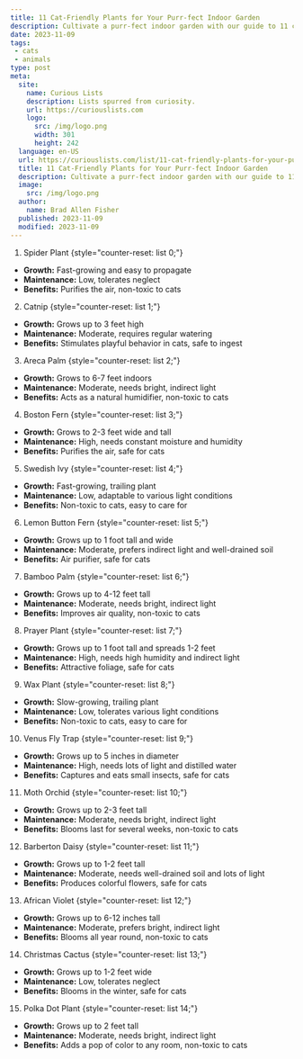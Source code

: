 ```yaml
---
title: 11 Cat-Friendly Plants for Your Purr-fect Indoor Garden
description: Cultivate a purr-fect indoor garden with our guide to 11 cat-friendly plants. A perfect read for the curious plant and cat lover.
date: 2023-11-09
tags:
 - cats
 - animals
type: post
meta:
  site:
    name: Curious Lists
    description: Lists spurred from curiosity.
    url: https://curiouslists.com
    logo:
      src: /img/logo.png
      width: 301
      height: 242
  language: en-US
  url: https://curiouslists.com/list/11-cat-friendly-plants-for-your-purr-fect-indoor-garden
  title: 11 Cat-Friendly Plants for Your Purr-fect Indoor Garden
  description: Cultivate a purr-fect indoor garden with our guide to 11 cat-friendly plants. A perfect read for the curious plant and cat lover.
  image:
    src: /img/logo.png
  author:
    name: Brad Allen Fisher
  published: 2023-11-09
  modified: 2023-11-09
---
```



1. Spider Plant {style="counter-reset: list 0;"}
  - **Growth:** Fast-growing and easy to propagate
  - **Maintenance:** Low, tolerates neglect
  - **Benefits:** Purifies the air, non-toxic to cats

2. Catnip {style="counter-reset: list 1;"}
  - **Growth:** Grows up to 3 feet high
  - **Maintenance:** Moderate, requires regular watering
  - **Benefits:** Stimulates playful behavior in cats, safe to ingest

3. Areca Palm {style="counter-reset: list 2;"}
  - **Growth:** Grows to 6-7 feet indoors
  - **Maintenance:** Moderate, needs bright, indirect light
  - **Benefits:** Acts as a natural humidifier, non-toxic to cats

4. Boston Fern {style="counter-reset: list 3;"}
  - **Growth:** Grows to 2-3 feet wide and tall
  - **Maintenance:** High, needs constant moisture and humidity
  - **Benefits:** Purifies the air, safe for cats

5. Swedish Ivy {style="counter-reset: list 4;"}
  - **Growth:** Fast-growing, trailing plant
  - **Maintenance:** Low, adaptable to various light conditions
  - **Benefits:** Non-toxic to cats, easy to care for

6. Lemon Button Fern {style="counter-reset: list 5;"}
  - **Growth:** Grows up to 1 foot tall and wide
  - **Maintenance:** Moderate, prefers indirect light and well-drained soil
  - **Benefits:** Air purifier, safe for cats

7. Bamboo Palm {style="counter-reset: list 6;"}
  - **Growth:** Grows up to 4-12 feet tall
  - **Maintenance:** Moderate, needs bright, indirect light
  - **Benefits:** Improves air quality, non-toxic to cats

8. Prayer Plant {style="counter-reset: list 7;"}
  - **Growth:** Grows up to 1 foot tall and spreads 1-2 feet
  - **Maintenance:** High, needs high humidity and indirect light
  - **Benefits:** Attractive foliage, safe for cats

9. Wax Plant {style="counter-reset: list 8;"}
  - **Growth:** Slow-growing, trailing plant
  - **Maintenance:** Low, tolerates various light conditions
  - **Benefits:** Non-toxic to cats, easy to care for

10. Venus Fly Trap {style="counter-reset: list 9;"}
  - **Growth:** Grows up to 5 inches in diameter
  - **Maintenance:** High, needs lots of light and distilled water
  - **Benefits:** Captures and eats small insects, safe for cats

11. Moth Orchid {style="counter-reset: list 10;"}
  - **Growth:** Grows up to 2-3 feet tall
  - **Maintenance:** Moderate, needs bright, indirect light
  - **Benefits:** Blooms last for several weeks, non-toxic to cats

12. Barberton Daisy {style="counter-reset: list 11;"}
  - **Growth:** Grows up to 1-2 feet tall
  - **Maintenance:** Moderate, needs well-drained soil and lots of light
  - **Benefits:** Produces colorful flowers, safe for cats

13. African Violet {style="counter-reset: list 12;"}
  - **Growth:** Grows up to 6-12 inches tall
  - **Maintenance:** Moderate, prefers bright, indirect light
  - **Benefits:** Blooms all year round, non-toxic to cats

14. Christmas Cactus {style="counter-reset: list 13;"}
  - **Growth:** Grows up to 1-2 feet wide
  - **Maintenance:** Low, tolerates neglect
  - **Benefits:** Blooms in the winter, safe for cats

15. Polka Dot Plant {style="counter-reset: list 14;"}
  - **Growth:** Grows up to 2 feet tall
  - **Maintenance:** Moderate, needs bright, indirect light
  - **Benefits:** Adds a pop of color to any room, non-toxic to cats